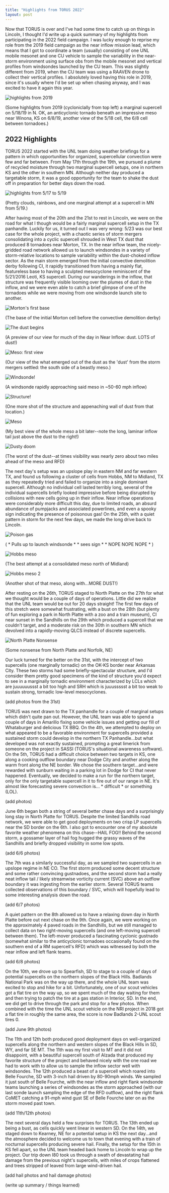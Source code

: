 ```yaml
---
title: "Highlights from TORUS 2022"
layout: post
---
```


Now that TORUS is over and I've had some time to catch up on things in Lincoln, I thought I'd write up a quick summary of my highlights from participating in the 2022 field campaign. I was lucky enough to reprise my role from the 2019 field campaign as the near inflow mission lead, which means that I got to coordinate a team (usually) consisting of one UNL mobile mesonet and one CU vehicle to sample the variability in the near-storm environment using surface obs from the mobile mesonet and vertical profiles from windsondes launched by the CU team. This was slightly different from 2019, when the CU team was using a RAAVEN drone to collect their vertical profiles. I absolutely loved having this role in 2019, since it's usually where I'd be set up when chasing anyway, and I was excited to have it again this year.



![highlights from 2019](/photos/2019highlight.png)

(Some highlights from 2019 (cycloniclally from top left) a marginal supercell on 5/18/19 in N. OK, an anticyclonic tornado beneath an impressive meso near Winona, KS on 6/8/19, another view of the 5/18 cell, the 6/8 cell between tornadoes.)

## 2022 Highlights

TORUS 2022 started with the UNL team doing weather briefings for a pattern in which opportunities for organized, supercellular convection were few and far between. From May 17th through the 19th, we pursued a plume of recycled moisture through two marginal supercell setups, one in northern KS and the other in southern MN. Although neither day produced a targetable storm, it was a good opportunity for the team to shake the dust off in preparation for better days down the road.

![highlights from 5/17 to 5/19](/photos/MN1highlight.png)

(Pretty clouds, rainbows, and one marginal attempt at a supercell in MN from 5/19.)

After having most of the 20th and the 21st to rest in Lincoln, we were on the road for what I though would be a fairly marginal supercell setup in the TX panhandle. Luckily for us, it turned out I was very wrong: 5/23 was our best case for the whole project, with a chaotic series of storm mergers consolidating into a cyclic supercell shrouded in West TX dust that produced 8 tornadoes near Morton, TX. In the near inflow team, the nicely-gridded road network allowed us to launch windsondes in a variety of storm-relative locations to sample variability within the dust-choked inflow sector. As the main storm emerged from the initial convective demolition derby following CI, it rapidly transitioned from having a mainly flat, featureless base to having a sculpted mesocyclone reminiscent of the 5/21/2016 Leoti, KS supercell. During our wanderings in the inflow, that structure was frequently visible looming over the plumes of dust in the inflow, and we were even able to catch a brief glimpse of one of the tornadoes while we were moving from one windsonde launch site to another.

![Morton's first base](/photos/Morton1.jpg)

(The base of the initial Morton cell before the convective demolition derby)

![The dust begins](/photos/Morton2.jpg)

(A preview of our view for much of the day in Near Inflow: dust. LOTS of dust!)

![Meso: first view](/photos/Morton3.jpg)

(Our view of the what emerged out of the dust as the 'dust' from the storm mergers settled: the south side of a beastly meso.)

![Windsonde!](/photos/Morton4.jpg)

(A windsonde rapidly approaching said meso in ~50-60 mph inflow)

![Structure!](/photos/Morton5.jpg)

(One more shot of the structure and appenaching wall of dust from that location.)

![Meso](/photos/Morton6.jpg)

(My best view of the whole meso a bit later--note the long, laminar inflow tail just above the dust to the right!)

![Dusty doom](/photos/Morton7.jpg)

(The worst of the dust--at times visibility was nearly zero about two miles ahead of the meso and RFD)


The next day's setup was an upslope play in eastern NM and far western TX, and found us following a cluster of cells from Hobbs, NM to Midland, TX as they repeatedly tried and failed to organize into a single dominant supercell. Although no individual cell lasted terribly long, several of the individual supercells briefly looked impressive before being disrupted by collisions with new cells going up in their inflow. Near inflow operations were considerably more difficult this day, due to limited roads, an absurd abundance of pumpjacks and associated powerlines, and even a spooky sign indicating the presence of poisonous gas! On the 25th, with a quiet pattern in storm for the next few days, we made the long drive back to Lincoln.

![Poison gas](/photos/Hobbs1.jpg)

( * Pulls up to launch windsonde * * sees sign * * NOPE NOPE NOPE * )

![Hobbs meso](/photos/Hobbs2.jpg)

(The best attempt at a consolidated meso north of Midland)

![Hobbs meso 2](/photos/Hobbs3.jpg)

(Another shot of that meso, along with...MORE DUST!)

After resting on the 26th, TORUS staged to North Platte on the 27th for what we thought would be a couple of days of operations. Little did we realize that the UNL team would be out for 20 days straight! The first few days of this stretch were somewhat frustrating, with a bust on the 28th (but plenty of fun exploring a park in North Platte with a zoo and a train museum), CI near sunset in the Sandhills on the 29th which produced a supercell that we couldn't target, and a moderate risk on the 30th in southern MN which devolved into a rapidly-moving QLCS instead of discrete supercells. 

![North Platte Nonsense](/photos/NorthPlattehighlight.jpg)

(Some nonsense from North Platte and Norfolk, NE)

Our luck turned for the better on the 31st, with the intercept of two supercells (one marginally tornadic) on the OK-KS border near Arkansas City. These two storms had some briefly-spectacular structure, and I'd consider them pretty good specimens of the kind of structure you'd expect to see in a marginally tornadic environment characterized by LCLs which are juuuuuussst a bit too high and SRH which is juuussssst a bit too weak to sustain strong, tornadic low-level mesocyclones. 

(add photos from the 31st)

TORUS was next drawn to the TX panhandle for a couple of marginal setups which didn't quite pan out. However, the UNL team was able to spend a couple of days in Amarillo fixing some vehicle issues and getting our fill of Whataburger and delicious TX BBQ. On the 4th, we attempted to deploy on what appeared to be a favorable environment for supercells provided a sustained storm could develop in the northern TX Panhandle...but what developed was not exactly sustained, prompting a great limerick from someone on the project in SASSI (TORUS's situational awareness software). On the 5th, TORUS had a difficult choice between two targets in KS, one along a cooking outflow boundary near Dodge City and another along the warm front along the NE border. We chose the southern target...and were rewarded with sunburn waiting in a parking lot in Dodge for CI that never happened. Eventually, we decided to make a run for the northern target, only for the only targetable supercell in it to fire out of our range in NE. It's almost like forecasting severe convection is... * difficult * or something (LOL).

(add photos)

June 6th began both a string of several better chase days and a surprisingly long stay in North Platte for TORUS. Despite the limited Sandhills road network, we were able to get good deployments on two crisp LP supercells near the SD border on the 6th. I also got to encounter one of my absolute favorite weather phenomena on this chase--HAIL FOG!! Behind the second storm, a gossamer layer of hail fog hugged the grassy waves of the Sandhills and briefly dropped visibility in some low spots.

(add 6/6 photos)

The 7th was a similarly successful day, as we sampled two supercells in an upslope regime in NE CO. The first storm produced some decent structure and some rather convincing gustnadoes, and the second storm had a really neat inflow tail / likely streamwise vorticity current (SVC) above an outflow boundary it was ingesting from the earlier storm. Several TORUS teams collected observations of this boundary / SVC, which will hopefully lead to some interesting analysis down the road.

(add 6/7 photos)

A quiet pattern on the 8th allowed us to have a relaxing down day in North Platte before out next chase on the 9th. Once again, we were working on the approximately 4 paved roads in the Sandhills, but we still managed to collect data on two right-moving supercells (and one left-moving supercell between them). The left-mover produced a fascinating cyclonic gustnado (somewhat similar to the anticyclonic tornadoes occasionally found on the southern end of a RM supercell's RFD) which was witnessed by both the near inflow and left flank teams.

(add 6/8 photos)

On the 10th, we drove up to Spearfish, SD to stage to a couple of days of potential supercells on the northern slopes of the Black Hills. Badlands National Park was on the way up there, and the whole UNL team was excited to stop and hike for a bit. Unfortunately, one of our scout vehicles got a flat tire on the way up, so we spent much of the day waiting for them and then trying to patch the tire at a gas station in Interior, SD. In the end, we did get to drive through the park and stop for a few photos. When combined with the time the UNL scout vehicle on the NRI project in 2018 got a flat tire in roughly the same area, the score is now Badlands 2-UNL scout tires 0.

(add June 9th photos)

The 11th and 12th both produced good deployment days on well-organized supercells along the northern and western slopes of the Black Hills in SD, WY, and far SE MT. The 11th was my first visit to MT and it did not disappoint, with a beautiful supercell south of Alzada that produced my favorite structure of the project and behaved nicely with the one road we had to work with to allow us to sample the inflow sector well with windsondes. The 12th produced a beast of a supercell which roared into Belle Fourche, SD with 3-inch hail driven by 80-90mph winds. We sampled it just south of Belle Fourche, with the near inflow and right flank windsonde teams launching a series of windsondes as the storm approached (with our last sonde launch sampling the edge of the RFD outflow), and the right flank CoMET catching a 91-mph wind gust SE of Belle Fourche later on as the storm moved past town.

(add 11th/12th photos)

The next several days held a few surprises for TORUS. The 13th ended up being a bust, as cells quickly went linear in western SD. On the 14th, we staged down to Kearney, NE for a potential setup in KS the next day...and the atmosphere decided to welcome us to town that evening with a train of nocturnal supercells producing severe hail. Finally, the setup for the 15th in KS fell apart, so the UNL team headed back home to Lincoln to wrap up the project. Our trip down I80 took us through a swath of devastating hail damage from the previous night's supercells, with miles of crops flattened and trees stripped of leaved from large wind-driven hail.

(add hail photos and hail damage photos)

(write up summary / things learned)


